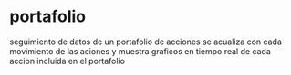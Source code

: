 # portafolio
seguimiento  de  datos de un portafolio  de acciones   se  acualiza con cada  movimiento  de las  aciones  y muestra  graficos  en  tiempo real de cada accion incluida  en  el portafolio
